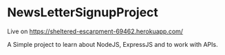 # NewsLetterSignupProject
Live on https://sheltered-escarpment-69462.herokuapp.com/

A Simple project to learn about NodeJS, ExpressJS and to work with APIs.
